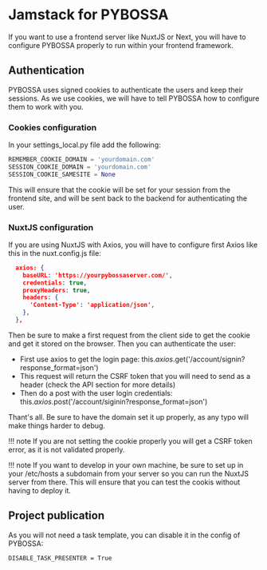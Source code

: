 # Jamstack for PYBOSSA

If you want to use a frontend server like NuxtJS or Next, you will have to configure PYBOSSA properly to run within your frontend framework.


## Authentication

PYBOSSA uses signed cookies to authenticate the users and keep their sessions. As we use cookies, we will have to tell PYBOSSA how to configure them to work with you.

### Cookies configuration

In your settings_local.py file add the following:

```python
REMEMBER_COOKIE_DOMAIN = 'yourdomain.com'
SESSION_COOKIE_DOMAIN = 'yourdomain.com'
SESSION_COOKIE_SAMESITE = None
```

This will ensure that the cookie will be set for your session from the frontend site, and will be sent back to the backend for authenticating the user.

### NuxtJS configuration

If you are using NuxtJS with Axios, you will have to configure first Axios like this in the nuxt.config.js file:

```json
  axios: {
    baseURL: 'https://yourpybossaserver.com/',
    credentials: true,
    proxyHeaders: true,
    headers: {
      'Content-Type': 'application/json',
    },
  },
```

Then be sure to make a first request from the client side to get the cookie and get it stored on the browser. Then you can authenticate the user:

* First use axios to get the login page: this.$axios.$get('/account/signin?response_format=json')
* This request will return the CSRF token that you will need to send as a header (check the API section for more details)
* Then do a post with the user login credentials: this.$axios.$post('/account/siginin?response_format=json')

Thant's all. Be sure to have the domain set it up properly, as any typo will make things harder to debug.

!!! note
    If you are not setting the cookie properly you will get a CSRF token error, as it is not validated properly.

!!! note
    If you want to develop in your own machine, be sure to set up in your /etc/hosts a subdomain from your server so you can run the NuxtJS server from there. This will ensure that you can test the cookis without having to deploy it.


## Project publication

As you will not need a task template, you can disable it in the config of PYBOSSA:

```
DISABLE_TASK_PRESENTER = True
```

